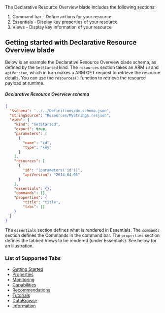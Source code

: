 
The Declarative Resource Overview blade includes the following sections:

1. Command bar - Define actions for your resource
2. Essentials - Display key properties of your resource
3. Views - Display key information of your resource


<a name="getting-started-with-declarative-resource-overview-blade"></a>
## Getting started with Declarative Resource Overview blade

Below is an example the Declarative Resource Overview blade schema, as defined by the `GetStarted` kind. The `resources` section takes an ARM `id` and `apiVersion`, which in turn makes a ARM GET request to retrieve the resource details.  You can use the `resources()` function to retrieve the resource payload at runtime.


<a name="getting-started-with-declarative-resource-overview-blade-declarative-resource-overview-schema"></a>
##### Declarative Resource Overview schema
<a name="resourceoverviewschema"></a>
```json
{
  "$schema": "../../Definitions/dx.schema.json",
  "stringSource": "Resources/MyStrings.resjson",
  "view": {
    "kind": "GetStarted",
    "export": true,
    "parameters": [
      {
        "name": "id",
        "type": "key"
      }
    ],
    "resources": [
      {
        "id": "[parameters('id')]",
        "apiVersion": "2014-04-01"
      }
    ],
    "essentials": {},
    "commands": [],
    "properties": {
        "title": "title",
        "tabs": []
    }
  }
}
```
The `essentials` section defines what is rendered in Essentials.  The `commands` section defines the Commands in the command bar.  The `properties` section defines the tabbed Views to be rendered (under Essentials).  See below for an illustration.

<a name="getting-started-with-declarative-resource-overview-blade-list-of-supported-tabs"></a>
### List of Supported Tabs
- [Getting Started](dx-getstarted-GetStartedTab.md)
- [Properties](dx-getstarted-PropertiesTab.md)
- [Monitoring](dx-getstarted-MonitoringTab.md)
- [Capabilities](dx-getstarted-CapabilitiesTab.md)
- [Recommendations](dx-getstarted-RecommendationsTab.md)
- [Tutorials](dx-getstarted-TutorialsTab.md)
- [DataBrowse](dx-getstarted-DataBrowseTab.md)
- [Information](dx-getstarted-InformationTab.md)
